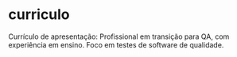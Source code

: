 # curriculo
Currículo de apresentação: Profissional em transição para QA, com experiência em ensino. Foco em testes de software de qualidade.
